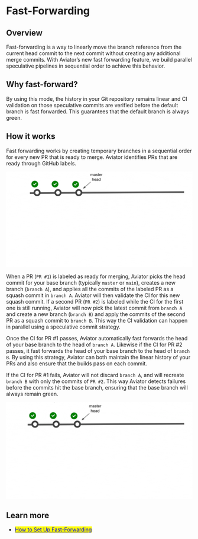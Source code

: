# Fast-Forwarding

## Overview

Fast-forwarding is a way to linearly move the branch reference from the current head commit to the next commit without creating any additional merge commits. With Aviator’s new fast forwarding feature, we build parallel speculative pipelines in sequential order to achieve this behavior.

## Why fast-forward?

By using this mode, the history in your Git repository remains linear and CI validation on those speculative commits are verified before the default branch is fast forwarded. This guarantees that the default branch is always green.

## How it works

Fast forwarding works by creating temporary branches in a sequential order for every new PR that is ready to merge. Aviator identifies PRs that are ready through GitHub labels.

![](</.gitbook/assets/ezgif.com-gif-maker (1).gif>)

When a PR (`PR #1`) is labeled as ready for merging, Aviator picks the head commit for your base branch (typically `master` or `main`), creates a new branch (`branch A`), and applies all the commits of the labeled PR as a squash commit in `branch A`. Aviator will then validate the CI for this new squash commit. If a second PR (`PR #2`) is labeled while the CI for the first one is still running, Aviator will now pick the latest commit from `branch A` and create a new branch (`branch B`) and apply the commits of the second PR as a squash commit to `branch B`. This way the CI validation can happen in parallel using a speculative commit strategy.

Once the CI for PR #1 passes, Aviator automatically fast forwards the head of your base branch to the head of `branch A`. Likewise if the CI for PR #2 passes, it fast forwards the head of your base branch to the head of `branch B`. By using this strategy, Aviator can both maintain the linear history of your PRs and also ensure that the builds pass on each commit.

If the CI for PR #1 fails, Aviator will not discard `branch A`, and will recreate `branch B` with only the commits of `PR #2`. This way Aviator detects failures before the commits hit the base branch, ensuring that the base branch will always remain green.

![](</.gitbook/assets/ezgif.com-gif-maker (2).gif>)

## Learn more

* [<mark style="color:blue;">How to Set Up Fast-Forwarding</mark>](/mergequeue/how-to-guides/fast-forwarding.md)
